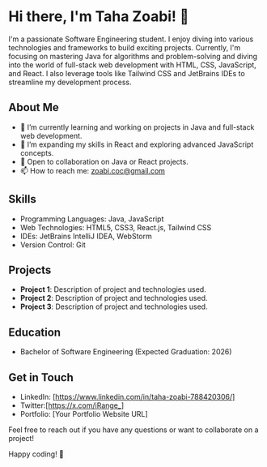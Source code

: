 # Hi there, I'm Taha Zoabi! 👋

I'm a passionate Software Engineering student. I enjoy diving into various technologies and frameworks to build exciting projects. Currently, I'm focusing on mastering Java for algorithms and problem-solving and diving into the world of full-stack web development with HTML, CSS, JavaScript, and React. I also leverage tools like Tailwind CSS and JetBrains IDEs to streamline my development process.

## About Me

- 🔭 I’m currently learning and working on projects in Java and full-stack web development.
- 🌱 I’m expanding my skills in React and exploring advanced JavaScript concepts.
- 💼 Open to collaboration on Java or React projects.
- 📫 How to reach me: zoabi.coc@gmail.com

## Skills

- Programming Languages: Java, JavaScript
- Web Technologies: HTML5, CSS3, React.js, Tailwind CSS
- IDEs: JetBrains IntelliJ IDEA, WebStorm
- Version Control: Git

## Projects

- **Project 1**: Description of project and technologies used.
- **Project 2**: Description of project and technologies used.
- **Project 3**: Description of project and technologies used.

## Education

- Bachelor of Software Engineering (Expected Graduation: 2026)

## Get in Touch

- LinkedIn: [https://www.linkedin.com/in/taha-zoabi-788420306/]
- Twitter:[https://x.com/iRange_]
- Portfolio: [Your Portfolio Website URL]

Feel free to reach out if you have any questions or want to collaborate on a project!

Happy coding! 🚀
